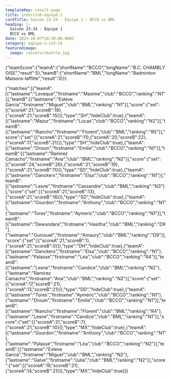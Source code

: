 ```yaml
---
templateKey: result-page
title: interclub-equipe-1
cardTitle: Saison 23-24 - Équipe 1 - BCCO vs BML 
heading: |-
  Saison 23-24 - Équipe 1
  BCCO vs BML
date: 2023-10-07T10:30:00.000Z
category: equipe-1-s23-24
featuredimage:
  image: /assets/shuttle.jpg
---
```


<teamscoreboard>{"teamScore":{"teamA":{"shortName":"BCCO","longName":"B.C. CHAMBLY OISE","result":5},"teamB":{"shortName":"BML","longName":"Badminton Maisons-laffitte","result":3}}}</teamscoreboard>

<scoreboard>{"matches":[{"teamA":[{"lastname":"Leveque","firstname":"Maxime","club":"BCCO","ranking":"N1"}],"teamB":[{"lastname":"Esteve Garcia","firstname":"Miguel","club":"BML","ranking":"N1"}],"score":{"set":[{"scoreA":21,"scoreB":19},{"scoreA":21,"scoreB":15}]},"type":"SH","hideClub":true},{"teamA":[{"lastname":"Mazur","firstname":"Lucas","club":"BCCO","ranking":"N2"}],"teamB":[{"lastname":"Riancho","firstname":"Florent","club":"BML","ranking":"R5"}],"score":{"set":[{"scoreA":21,"scoreB":11},{"scoreA":20,"scoreB":22},{"scoreA":17,"scoreB":21}]},"type":"SH","hideClub":true},{"teamA":[{"lastname":"Drouin","firstname":"Emilie","club":"BCCO","ranking":"N1"}],"teamB":[{"lastname":"Ramirez Camacho","firstname":"Ana","club":"BML","ranking":"N2"}],"score":{"set":[{"scoreA":24,"scoreB":26},{"scoreA":21,"scoreB":19},{"scoreA":21,"scoreB":11}]},"type":"SD","hideClub":true},{"teamA":[{"lastname":"Danckers","firstname":"Elsa","club":"BCCO","ranking":"N1"}],"teamB":[{"lastname":"Lesne","firstname":"Cassandre","club":"BML","ranking":"N3"}],"score":{"set":[{"scoreA":21,"scoreB":13},{"scoreA":21,"scoreB":16}]},"type":"SD","hideClub":true},{"teamA":[{"lastname":"Gourdon","firstname":"Anthony","club":"BCCO","ranking":"N1"},{"lastname":"Tores","firstname":"Aymeric","club":"BCCO","ranking":"N1"}],"teamB":[{"lastname":"Dewundara","firstname":"Hasitha","club":"BML","ranking":"D9"},{"lastname":"Guinouet","firstname":"Amaury","club":"BML","ranking":"D9"}],"score":{"set":[{"scoreA":21,"scoreB":1},{"scoreA":21,"scoreB":0}]},"type":"DH","hideClub":true},{"teamA":[{"lastname":"Danckers","firstname":"Elsa","club":"BCCO","ranking":"N1"},{"lastname":"Palasse","firstname":"Léa","club":"BCCO","ranking":"R4"}],"teamB":[{"lastname":"Lesne","firstname":"Candice","club":"BML","ranking":"N2"},{"lastname":"Ramirez Camacho","firstname":"Ana","club":"BML","ranking":"N2"}],"score":{"set":[{"scoreA":17,"scoreB":21},{"scoreA":13,"scoreB":21}]},"type":"DD","hideClub":true},{"teamA":[{"lastname":"Tores","firstname":"Aymeric","club":"BCCO","ranking":"N1"},{"lastname":"Drouin","firstname":"Emilie","club":"BCCO","ranking":"N1"}],"teamB":[{"lastname":"Riancho","firstname":"Florent","club":"BML","ranking":"R4"},{"lastname":"Lesne","firstname":"Candice","club":"BML","ranking":"N1"}],"score":{"set":[{"scoreA":21,"scoreB":7},{"scoreA":21,"scoreB":10}]},"type":"MX","hideClub":true},{"teamA":[{"lastname":"Gourdon","firstname":"Anthony","club":"BCCO","ranking":"N1"},{"lastname":"Palasse","firstname":"Léa","club":"BCCO","ranking":"N2"}],"teamB":[{"lastname":"Esteve Garcia","firstname":"Miguel","club":"BML","ranking":"N2"},{"lastname":"Galve","firstname":"Julia","club":"BML","ranking":"N2"}],"score":{"set":[{"scoreA":19,"scoreB":21},{"scoreA":14,"scoreB":21}]},"type":"MX","hideClub":true}]}</scoreboard>